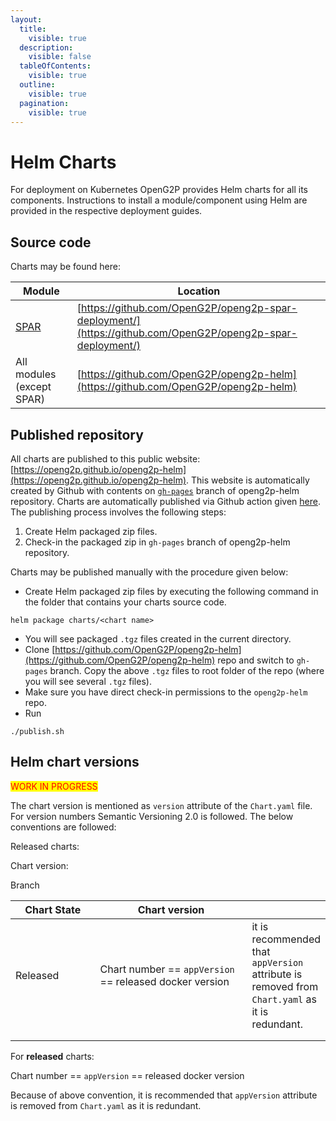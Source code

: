 ```yaml
---
layout:
  title:
    visible: true
  description:
    visible: false
  tableOfContents:
    visible: true
  outline:
    visible: true
  pagination:
    visible: true
---
```


# Helm Charts

For deployment on Kubernetes OpenG2P provides Helm charts for all its components. Instructions to install a module/component using Helm are provided in the respective deployment guides.&#x20;

## Source code&#x20;

Charts may be found here:

| Module                    | Location                                                                                                   |
| ------------------------- | ---------------------------------------------------------------------------------------------------------- |
| [SPAR](../spar/)          | [https://github.com/OpenG2P/openg2p-spar-deployment/](https://github.com/OpenG2P/openg2p-spar-deployment/) |
| All modules (except SPAR) | [https://github.com/OpenG2P/openg2p-helm](https://github.com/OpenG2P/openg2p-helm)                         |

## Published repository

All charts are published to this public website: [https://openg2p.github.io/openg2p-helm](https://openg2p.github.io/openg2p-helm). This website is automatically created by Github with contents on [`gh-pages`](https://github.com/OpenG2P/openg2p-helm/tree/gh-pages) branch of openg2p-helm repository. Charts are automatically published via Github action given [here](https://github.com/OpenG2P/openg2p-helm/blob/main/.github/workflows/push\_trigger.yml). The publishing process involves the following steps:

1. Create Helm packaged zip files.
2. Check-in the packaged zip in `gh-pages` branch of openg2p-helm repository.

&#x20;Charts may be published manually with the procedure given below:

* &#x20;Create Helm packaged zip files by executing the following command in the folder that contains your charts source code.

```
helm package charts/<chart name>
```

* You will see packaged `.tgz` files created in the current directory.
* Clone [https://github.com/OpenG2P/openg2p-helm](https://github.com/OpenG2P/openg2p-helm) repo and switch to `gh-pages` branch. Copy the above `.tgz` files to root folder of the repo (where you will see several `.tgz` files).&#x20;
* Make sure you have direct check-in permissions to the `openg2p-helm` repo.
* Run&#x20;

```
./publish.sh
```

## Helm chart versions

<mark style="color:red;">WORK IN PROGRESS</mark>

The chart version is mentioned as `version` attribute of the `Chart.yaml` file.  For version numbers Semantic Versioning 2.0 is followed.  The below conventions are followed:

Released charts:

Chart version:&#x20;

Branch

<table><thead><tr><th width="166">Chart State</th><th width="361">Chart version</th><th></th></tr></thead><tbody><tr><td>Released</td><td>Chart number == <code>appVersion</code> == released docker version</td><td> it is recommended that <code>appVersion</code> attribute is removed from <code>Chart.yaml</code> as it is redundant. </td></tr><tr><td></td><td></td><td></td></tr><tr><td></td><td></td><td></td></tr></tbody></table>

For **released** charts:

Chart number == `appVersion` == released docker version

Because of above convention, it is recommended that `appVersion` attribute is removed from `Chart.yaml` as it is redundant.&#x20;

